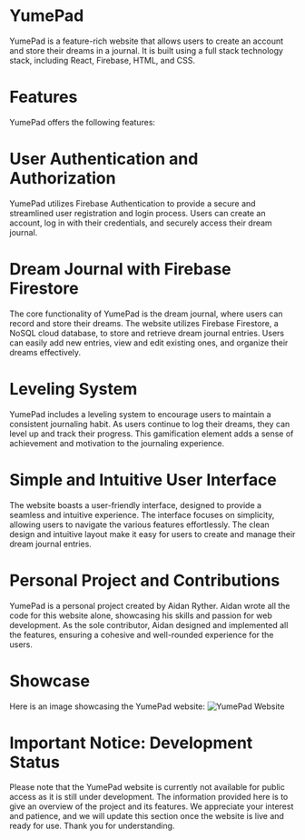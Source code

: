 # YumePad
YumePad is a feature-rich website that allows users to create an account and store their dreams in a journal. It is built using a full stack technology stack, including React, Firebase, HTML, and CSS.
# Features

YumePad offers the following features:

# User Authentication and Authorization
YumePad utilizes Firebase Authentication to provide a secure and streamlined user registration and login process. Users can create an account, log in with their credentials, and securely access their dream journal.

# Dream Journal with Firebase Firestore
The core functionality of YumePad is the dream journal, where users can record and store their dreams. The website utilizes Firebase Firestore, a NoSQL cloud database, to store and retrieve dream journal entries. Users can easily add new entries, view and edit existing ones, and organize their dreams effectively.

# Leveling System
YumePad includes a leveling system to encourage users to maintain a consistent journaling habit. As users continue to log their dreams, they can level up and track their progress. This gamification element adds a sense of achievement and motivation to the journaling experience.

# Simple and Intuitive User Interface
The website boasts a user-friendly interface, designed to provide a seamless and intuitive experience. The interface focuses on simplicity, allowing users to navigate the various features effortlessly. The clean design and intuitive layout make it easy for users to create and manage their dream journal entries.

# Personal Project and Contributions

YumePad is a personal project created by Aidan Ryther. Aidan wrote all the code for this website alone, showcasing his skills and passion for web development. As the sole contributor, Aidan designed and implemented all the features, ensuring a cohesive and well-rounded experience for the users.

# Showcase
Here is an image showcasing the YumePad website:
![YumePad Website](https://example.com/yumepad-screenshot.png)




# Important Notice: Development Status
Please note that the YumePad website is currently not available for public access as it is still under development. The information provided here is to give an overview of the project and its features. We appreciate your interest and patience, and we will update this section once the website is live and ready for use. Thank you for understanding.